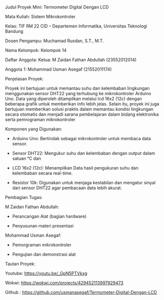 Judul Proyek Mini: Termometer Digital Dengan LCD

Mata Kuliah: Sistem Mikrokontroler

Kelas: TIF RM 22 CID – Departemen Informatika, Universitas Teknologi
Bandung

Dosen Pengampu: Muchamad Rusdan, S.T., M.T.

Nama Kelompok: Kelompok 14


Daftar Anggota:
Ketua: M Zaidan Fathan Abdullah (23552012014)

Anggota 1: Mohammad Usman Asegaf (21552011174)


Penjelasan Proyek:

Proyek ini bertujuan untuk memantau suhu dan kelembaban lingkungan menggunakan
sensor DHT22 yang terhubung ke mikrokontroler Arduino Uno. Data yang diperoleh
ditampilkan melalui lcd 16x2 (12c) dengan beberapa grafik untuk memberikan info lebih jelas. Selain itu, proyek ini juga bertujuan memberikan solusi praktis dalam memantau kondisi lingkungan secara otomatis dan menjadi sarana pembelajaran dalam bidang elektronika serta pemrograman mikrokontroler

Komponen yang Digunakan:
- Arduino Uno: Bertindak sebagai mikrokontroler untuk membaca data sensor.

- Sensor DHT22: Mengukur suhu dan kelembaban dengan output dalam satuan °C
dan

- LCD 16x2 (12c): Menampilkan Data hasil pengukuran suhu dan kelembaban secara real-time.

- Resistor 10k: Digunakan untuk menjaga kestabilan dan mengatur sinyal dari sensor DHT22 agar pembacaan data lebih akurat.

Pembagian Tugas:

M Zaidan Fathan Abdullah: 

- Perancangan Alat (bagian hardware)

- Penyusunan materi presentasi
  
Mohammad Usman Asegaf:

- Pemorgraman mikrokontroler

- Pengujian dan demonstrasi alat

Tautan Proyek:

Youtube: https://youtu.be/_GpN5PTVkxg

Wokwi: https://wokwi.com/projects/429452113997929473

Github :
https://github.com/usmanasegaf/Termometer-Digital-Dengan-LCD